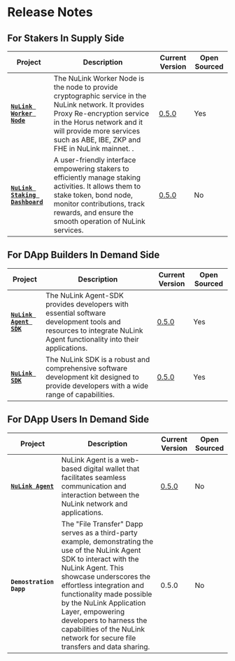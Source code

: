 # Release Notes

## For Stakers In Supply Side

| **Project**                                                                      | **Description**                                                                                                                                                   | **Current Version**         | **Open Sourced** |
| -------------------------------------------------------------------------------- | ----------------------------------------------------------------------------------------------------------------------------------------------------------------- | --------------------------- | ---------------- |
| [**`NuLink Worker Node`**](https://github.com/NuLink-network/nulink-core)                          | The NuLink Worker Node is the node to provide cryptographic service in the NuLink network. It provides Proxy Re-encryption service in the Horus network and it will provide more services such as ABE, IBE, ZKP and FHE in NuLink mainnet. .                   | [0.5.0](notes_worker.md)     | Yes               |
| [**`NuLink Staking Dashboard`**](https://dashboard.testnet.nulink.org/) | A user-friendly interface empowering stakers to efficiently manage staking activities. It allows them to stake token, bond node, monitor contributions, track rewards, and ensure the smooth operation of NuLink services. | [0.5.0](notes_dashboard.md) | No              |


## For DApp Builders In Demand Side

| **Project**                                                                      | **Description**                                                                                                                                                   | **Current Version**         | **Open Sourced** |
| -------------------------------------------------------------------------------- | ----------------------------------------------------------------------------------------------------------------------------------------------------------------- | --------------------------- | ---------------- |
| [**`NuLink Agent SDK`**](https://github.com/NuLink-network/nulink-web-agent-sdk) | The NuLink Agent-SDK provides developers with essential software development tools and resources to integrate NuLink Agent functionality into their applications. | [0.5.0](notes_agent_sdk.md) | Yes              |
| [**`NuLink SDK`**](https://github.com/NuLink-network/nulink-sdk)                 | The NuLink SDK is a robust and comprehensive software development kit designed to provide developers with a wide range of capabilities.                           | [0.5.0 ](notes_sdk.md)      | Yes              |

## For DApp Users In Demand Side

| **Project**                                                                      | **Description**                                                                                                                                                   | **Current Version**         | **Open Sourced** |
| -------------------------------------------------------------------------------- | ----------------------------------------------------------------------------------------------------------------------------------------------------------------- | --------------------------- | ---------------- |
| [**`NuLink Agent`**](https://agent.testnet.nulink.org)                           | NuLink Agent is a web-based digital wallet that facilitates seamless communication and interaction between the NuLink network and applications.                   | [0.5.0](notes_agent.md)     | No               |             |
| **`Demostration Dapp`**                 | The "File Transfer" Dapp serves as a third-party example, demonstrating the use of the NuLink Agent SDK to interact with the NuLink Agent. This showcase underscores the effortless integration and functionality made possible by the NuLink Application Layer, empowering developers to harness the capabilities of the NuLink network for secure file transfers and data sharing.                           | 0.5.0       | No              |
